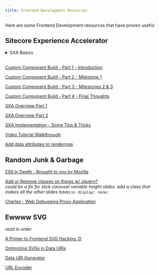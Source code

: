 ```yaml
---
title: Frontend Development Resources
---
```


Here are some Frontend Development resources that have proven useful

## Sitecore Experience Accelerator

<details>
<summary>SXA Basics</summary>
<details>
<summary>Tenant and Site Creation</summary>
<br />  

Right-click on ```Content``` node and a dropdown menu will appear. From here, follow ```Insert > Tenant```. If your site will have numerous sub-sites, you can either create a ```Tenant Folder``` which can house multiple ```Tenants```, or you can create a ```Tenant``` which can also house multiple ```Tenants```. Each Tenant has a set of Data Templates, which are stored in the Templates section which you can share within a Tenant. You can also share Rendering Variants, Themes, and Media. Think first about how your organizational structure should be reflected, then click the button to make the thing.  

When you right click on ```Content``` then select ```Insert > Tenant``` a Tenant creation wizard will appear. It's magical. It is a single-step wizard, so it's not really that magical. But you should give your Tenant a name according to the naming conventions you have agreed upon with your client and or team, and additionally, you can select which of the Modules you may need for your Tenant.

Once you have created your Tenant, it will appear along the following path; ```sitecore > Content > *new_tenant_you_created*```. If you select your tenant, you will be able to explore all of the relevant paths for your tenant, available modules, shared site information. Once you have created this tenant, you will notice that in some places along your sitecore folder tree, that some new folders have been created. i.e. ```sitecore > Templates *new_tenant_you_created*```. In that folder there will be a bunch of Data Templates. Same for the Media Library, ```sitecore > Media Library > Project > *new_tenant_you_created*```.

Next, right-click on the ```*new_tenant_you_created*```, and you will see a menu similar to when you right-click on the ```Content``` in your folder tree. Under ```Insert``` there are options to create a Site, Site Folder, or Insert From Template. Click ```Insert > Site``` and the Site wizard will load. This wizard is more complex than the first one we met, this is a 4-tabbed wizard. He will ask you about General, Modules, Theme, and Grid. Be ready.

Under General > Site name, tell the 4-tabbed wizard the name of your site. You will do this by clicking into the Site name field, then using the keyboard to type the name of your site. i.e. My Super Awesome Sitecore SXA Website. In the Host name field, you will have to tell the 4-tabbed wizard the URL for your website, but it will also need to be bound and that's a thing that BED people do, so as the presenter does, just skip that $***. In the Virtual folder field, the 4-tabbed wizard is curious if you would like to store your files anywhere other than the site root. Just leave it alone. Same with the Language dropdown; if you want anything other than English, select that, otherwise, leave it alone.

Moving on to the second tab in our 4-tabbed wizard, Modules, here you can select the modules that you may want preconfigured for your site. This time, think about what Modules you actually want, because sitecore will make all of them if you want, but that's a lot of time and data which you may not need to waste or use. If you happen to make an improper selection or miss a Module, you can fix that later on.

Welcome to the third tab in our 4-tabbed wizard, Theme. You can create a new theme by clicking the checkbox labeled *Create a new theme*. There also exists a default theme called *Wireframe*. Check the *Create a new theme* checkbox and in the *New theme name* input field, tell the 4-tabbed wizard the name of your new theme.

And... we've made it to the fourth and final tab in our 4-tabbed wizard, Grid. By default, there are THREE grid options; Bootstrap, Foundation, and Grid 960. Just go with Bootstrap and click that little blue Ok button in the bottom-right corner of the 4-tabbed wizard and the new *My Super Awesome Sitecore SXA Website* site will generate. It may take a while, go get a La Croíx or take a nap. Do NOT do anything else or the 4-tabbed wizard will destroy your computer and most of the internet.

Phew, you dodged a something by following directions well. Click the little blue Close button and now you will see your *My Super Awesome Sitecore SXA Website* site underneath your previously created Tenant, i.e. ```sitecore > Content > *new_tenant_you_created* > My Super Awesome Sitecore SXA Website```. Inside of your My Super Awesome Sitecore SXA Website in the folder tree, you can see a whole bunch of folders that have been made by the 4-tabbed wizard for you! He made; Home, Media, Data, Presentation, and Settings folders! Home stores all of your webpages, Media stores media, Data stores all of the different Modules you selected earlier (these will act as a datasource for your website), Presentation stores the different files that control how your website looks and behaves, and finally Settings allows you to change a bunch of settings for your site (404 page, 500 server error page control lives here). Under ```sitecore > Content > *new_tenant_you_created* > My Super Awesome Sitecore SXA Website > Settings > Site Grouping > My Super Awesome Sitecore SXA Website```, you can find the settings that you defined with the 4-tabbed wizard *General* tab.

A Site will share datasources with its tenant, but you will have control over theme and a virtual folder for the site will exist independent of the tenant. If you should ever need to delete your site, you can rihght-click on the site name in the folder tree and under *Scripts*, click the *Remove site* option. This will run a script that removes all of the folders which are specific to the site which you would like to remove. The *Are you sure you want to delete My Super Awesome Sitecore SXA Website?* wizard will launch to confirm your decision. If you are certain, you may click the blue *OK* button, if you would like to thank this wizard for saving you from making an egregious error, click the grey *Cancel* button, and the wizards disappearance will serve as acknowledgement of both your thanks and your error. There is a similar option available for Tenants that you wish to remove from your sitecore instance. Follow the above steps and meet the wizard.

If you had deselected a module when running though any of the wizards you have met before *(either the tenant one-step wizard, or the site 4-tabbed wizard)* and would like to add a module to them, right-click on the name of the site or tenant and under the *Scripts* menu, there is a script called *Add Site module*. Click that. The Add site module wizard will appear to help you in your search to add modules. If you have made any custom modules for sitecore and placed them in your sitecore instance, they would be available in the add module wizard if you had not selected them when making a tenant or site.
</details>
<details>
<summary>SXA Partial and Page Design Basics</summary>
<br />  

*Within SXA, you can use partial and page designs to create your UX layout.*

After datasource architecture, partial and page designs is a likely first step. Follow this path ```sitecore > Content > *my_tenant_name* > *my_site_name* > Presentation > Page || Partial Designs```. Partial Designs, i.e. a Header or Footer, are combined to create a Page Design. Right-click on ```Partial Designs``` then find ```Insert > Partial Design```. In the partial design wizard, give your partial design a name, i.e. Header, then click ok. Your new partial design will appear in the folder tree, right-click on that then click ```Experience Editor```, this will open the *Experience Editor*.

Within the *Experience Editor* you can drag and drop components into your partial design. In the *Experience Editor*, you will see (in the main part of the screen) a field that looks like a canvas (grey and white checkboard patterned), this is where the components for your partial design will go. There is a *header*, a *main*, and a *footer* for each partial design and when the page is rendered, these sections will be rendered in that order. For example, if you are making a Header component, but place the components for the partial design in a section that is not the header, then your Header Partial Design will not render in the header of your page.

![alt text](assets/images/sxa-basics/SXA-Experience-Editor-Canvas.png "SXA Experience Editor Canvas")
*SXA Experience Editor Canvas. The alternating white and blue squares are highlighting the *main* section of the partial design canvas area*

To add a component to the Header, drag the *Navigation* component from the right-hand side of the *Experience Editor* to the header section of the canvas. The *Navigation* component is nested under the *NAVIGATION* category of available components. Once the *Navigation* component is in the header section of the canvas, a toolbar for that component will appear (as seen below).

![alt text](assets/images/sxa-basics/SXA-Experience-Editor-Navigation-Component.png "SXA Experience Editor Navigation Component placed in header of Design Partial, toolbar active")
*SXA Experience Editor Navigation Component placed in header of Design Partial, toolbar active*

On the right-side of the toolbar for your placed component, there is a dropdown menu, labeled *More*, underneath which are additional options for your component. Click *More*, then click *Edit component properties* to open the *Control Properties* wizard. When the wizard opens, scroll to the bottom *Styling* section. Here you can change the style of your component. Under *Navigation*, click the *Big/Fat Navigation*, then scroll further to the *Navigation Settings* section of the wizard. In the *Navigation Settings* section of the *Control Properties* wizard you can adjust the levels of navigation. In the demo, the presenter changes the *Bottom Navigation Level* from the default of 2, to 1. Click the little blue *OK* button to save the changes to your component. You should now see a horizontal navigation. Click save.

![alt text](assets/images/sxa-basics/SXA-Experience-Editor-Component-Control-Properties-Wizard.png "SXA Experience Editor Component Control Properties Wizard")
*SXA Experience Editor Component Control Properties Wizard showing the Navigation Settings settings*

Back in the main folder tree of your project, right-click on ```Partial Designs``` then find ```Insert > Partial Design```. In the partial design wizard, give your partial design a name, i.e. Footer, then click ok. Your new partial design will appear in the folder tree, right-click on that then click ```Experience Editor```, this will open the *Experience Editor*.

Try inserting a *Rich Text* component into the footer section of your footer partial design. The *Rich Text* component is in the *PAGE CONTENT* section on the right-hand side of the partial design experience editor. Add some basic text, i.e. © 2019, then click the save icon in the top-left corner of the *Experience Editor*.

Back in the main folder tree again, in the *Partial Designs* folder of your site you should have a *Footer* and a *Header*. These can now be combined in a *Page Design*. Without a page design, there will be no way to render a page and page designs are dependent on partial designs. So far, the design partials that have been created are only within the header and footer sections of the page, applying those to a page design would still leave the *main* section of a page empty. If you are working on a specific page design layout that requires content to be in the *main* section of a page (show me a page that only has a header and a footer...), then you will need to build some partial designs that have components in the *main* section of them.

In the folder tree, right-click on *Page Designs* and ```Insert > Page Design```. In the *new page design* wizard, enter a name for the new item (the new page design).

![alt text](assets/images/sxa-basics/SXA-Experience-Editor-Page-Design-Insert.png "SXA Experience Editor Page Design Insert")
*SXA Experience Editor Page Design Insert menu*

Once you have named your new page, you will be presented with options for your new page. Under the *Designing* section, ALL shared *Partial Designs* are available to be selected for the page design. Clicking the name will move them over to the Selected area.

![alt text](assets/images/sxa-basics/SXA-Experience-Editor-Page-Design-Window.png "SXA Experience Editor Page Design Window")
*SXA Experience Editor Page Design Window*

Add your *Header*, *Footer*, and *Metadata* *Partial Designs*, then click the save icon in the upper right-hand corner of the screen. Now, if you follow your website folder tree to; ```Tenant > *site_name* > Home > Page_#``` then right-click and select *Experience Editor*, you will be taken to the Experience Editor for that page.

![alt text](assets/images/sxa-basics/SXA-Experience-Editor-Page-Design-Setup.png "SXA Experience Editor Page Design Setup")
*SXA Experience Editor Page Design Setup. You can select a page design here*

Leave the *Home* Page alone, but set the *Page* design type to the *Page Design* you have previously created. Save the setting (upper right-hand corner), you should then see the header and footer automatically assigned to your page.
</details>
<details>
<summary>Rendering Variants - Part 1 - The Basics</summary>
<br />  

*What are Rendering Variants and when should you use them?*

In Sitecore, most of the pages that display content can be rendered using *Rendering Variants*. In your project folder tree, look at ```sitecore > Templates > Project > Tenant > Blog Post```. Here you can *Build* a template that can be used to structure your blog posts.

![alt text](assets/images/sxa-basics/SXA-Experience-Editor-Rendering-Variants-Blog-Post-Template.png "SXA Experience Editor Rendering Variants Blog Post Template")
*SXA Experience Editor Rendering Variants Blog Post Template. Set up the fields needed for blog posts*

If you open a Blog Post in the sitecore *Experience Editor*, you can drop a *Page Content* component into the main section of the blog post (find this component in the *PAGE CONTENT* section of available components on the right-hand side of the *Experience Editor*). By default, the *Page Content* component will use the first found rendering variant. To make a new *Rendering Variant* definition, check the screenshot below.

![alt text](assets/images/sxa-basics/SXA-Experience-Editor-Rendering-Variants-Page-Content-Variant.png "SXA Experience Editor Rendering Variants Page Content Variant")
*SXA Experience Editor Rendering Variants Page Content Variant*

The *Variant Definition* wizard will launch and you can enter a new name for your variant definition. After you have named your rendering variant definition, it will appear under ```Page Content > *new_rendering_variant*```. You can now insert a variety of rendering variant renderers that will be available for your *new_rendering_variant*. Add a new *Field* and name it "Title" then set the *Tag* to h1. Make sure you click the *Save* button in the upper right-hand corner of the screen.

![alt text](assets/images/sxa-basics/SXA-Experience-Editor-Rendering-Variants-Page-Content-Variant-Add-Field.png "SXA Experience Editor Rendering Variants Page Content Variant Add Field")
*SXA Experience Editor Rendering Variants Page Content Variant Add Field*

Now that you've added a field to your rendering variant, add another! This time add a field and name it *Author*. In the *Variant Details* section, set the *Tag* to a ```<span>```. In the *Data attributes* section of your new field, you can specify inline style attributes, but don't.

![alt text](assets/images/sxa-basics/SXA-Experience-Editor-Rendering-Variants-Page-Content-Variant-Add-Field-Data-Attributes.png "SXA Experience Editor Rendering Variants Page Content Variant Add Field Data Attributes")
*SXA Experience Editor Rendering Variants Page Content Variant Add Field Data Attributes Inline Styling… Please DON'T*

Now, if you click the *Save* button (you should hopefully know where it is by now, but if not... it is in the upper right-hand corner), you can load up your *Blog Post* page and see that you now have an author field in your render variant. As you add additional content to your rendering variant, you can simply reorder the items by dragging and dropping them within the folder tree, otherwise, sitecore will order them in the order they were created.

Add a *Date* field to your rendering variant, name it however you like, play with the settings, i.e. format of date (hint: there is a dropdown within the *Date* rendering variant component settings), save it, reorder it from within your folder tree, then check the result on your *Blog Post* page. Try adding an ```<hr>``` by using the *HTML Tag* element type.

When exposing content that has been defined in a page type, make sure to set up fields in your rendering variant that match the different fields in your page. i.e. if you have an image and it is called *MyImage* make sure that the *Field Name* matches.

In order to provide some additional structure to all of these items that you are generating to build a rendering variant, adding *Section* elements to your rendering variant can help keep things organized. Just as you've added a *Field* or an *HTML Tag*, right-click on the rendering variant name and ```Insert > Section```. Name your sections semantically, i.e. *Header*, *Main*, *Footer*. Then, you can drag and drop your different elements into your sections. *Sections* can also be styled via *Data attributes*, but DON'T

![alt text](assets/images/sxa-basics/SXA-Experience-Editor-Rendering-Variants-Page-Content-Variant-Add-Section.png "SXA Experience Editor Rendering Variants Page Content Variant Add Sections")
*SXA Experience Editor Rendering Variants Page Content Variant Add Sections. You can organize your render variant with sections*

Great, now you've manually built a rendering variant and applied it to a *Blog Post*, but you are missing the automation that sitecore and SXA brings. Let's make a *Partial Design* from all of this work.

![alt text](assets/images/sxa-basics/SXA-Experience-Editor-Rendering-Variants-Page-Content-Variant-Insert-Partial-Design.png "SXA Experience Editor Rendering Variants Page Content Variant Insert Partial Design")
*SXA Experience Editor Rendering Variants Page Content Variant Insert Partial Design. Let's make a partial design out of our rendering variant*

![alt text](assets/images/sxa-basics/SXA-Experience-Editor-Rendering-Variants-Page-Content-Variant-Insert-Partial-Design-Wizard.png "SXA Experience Editor Rendering Variants Page Content Variant Insert Partial Design Wizard")
*SXA Experience Editor Rendering Variants Page Content Variant Insert Partial Design Wizard. Let's make a partial design out of our rendering variant*

Once you have created the partial design, drop the *Page Content* component into the *main* section of the page, then set the *Variant* to the variant you have previously been working with in this chapter. Save your thing. Then create a *Page Design* so that you can assign the just created *Partial Design* to the *Page Design*.

![alt text](assets/images/sxa-basics/SXA-Experience-Editor-Rendering-Variants-Page-Content-Variant-Insert-Page-Design.png "SXA Experience Editor Rendering Variants Page Content Variant Insert Page Design")
*SXA Experience Editor Rendering Variants Page Content Variant Insert Page Design.*

![alt text](assets/images/sxa-basics/SXA-Experience-Editor-Rendering-Variants-Page-Content-Variant-Insert-Page-Design-Wizard.png "SXA Experience Editor Rendering Variants Page Content Variant Insert Page Design Wizard")
*SXA Experience Editor Rendering Variants Page Content Variant Insert Page Design Wizard*

After giving your *Page Design* a name, in the next dialogue wizard that appears, you will have to assign the *Partial Designs* to your *Page Design*. Save that, then you will be able to associate your new *Page Design* with whatever type page needed, in this case *Blog Post*. Do that in the *Site Page Designs* menu at the top-center of the screen.
</details>
<details>
<summary>Create Fixed Layouts with the Page Content Component</summary>
<br />  

*With the Page Content Component, you can speed up development by creating Fixed Layouts*

The recommended approach to using SXA is to give content authors freedom for Landing Pages, allow them to arrange components how they like. But for the more detailed pages, for example a blog page or a news article, it's better to create fixed layouts so that your visitors are not disoriented navigating through your site. This is where the *Page Content Component* comes in handy. It can read all of the different fields and values of your different pages and display them in a certain layout. Navigate to ```Templates > Project > *your_tenant* > Custom templates```. If you do not have the *Custom templates* folder, create one, otherwise, right-click on the *Custom templates* folder and ```Insert > New Template```, this will launch the *New Template* wizard. The *New Template* wizard will guide you through the *New Template* creation process. Give your new template a name.

![alt text](assets/images/sxa-basics/SXA-Experience-Editor-Create-Fixed-Layout-Custom-Template.png "SXA Experience Editor Create Fixed Layout Custom Template")
*SXA Experience Editor Create Fixed Layout Custom Template*

In the *New Template* wizard, after you have given it a name, select the *Base template*. The video example provides the following path ```Templates > Project > *new_tenant* > Page```. After you have selected the *Base template*, click *Next* to save your *New Template*. Locate your new template in your project folder tree, then select it by clicking on its name. On the right-hand side of the project folder tree, options related to your new template will open up.

![alt text](assets/images/sxa-basics/SXA-Experience-Editor-Create-Fixed-Layout-Custom-Template-Options.png "SXA Experience Editor Create Fixed Layout Custom Template Options")
*SXA Experience Editor Create Fixed Layout Custom Template Options*

In the *Builder* tab for the new template, add a section named *Content* then define 2 additional fields below the new section name:

<table>
  <thead>
    <tr>
      <th>Name</th>
      <th>Type</th>
    </tr>
  </thead>
  <tbody>
    <tr>
      <td>Summary</td>
      <td>Multi-Line Text</td>
    </tr>
    <tr>
      <td>Publishdate</td>
      <td>Date</td>
    </tr>
  </tbody>
</table>

Now that you have your new fixed layout, go to ```sitecore > Content > *tenant_name* > *site_name* > Home``` and right-click on *Home*. You should be able to click *Insert* and see your new fixed layout that was just created as an option when creating a new page for your site. Select the new fixed layout type and give your page a name. If everything has been correctly set up, you should now see your new page with the fields that were established above.

![alt text](assets/images/sxa-basics/SXA-Experience-Editor-Create-Fixed-Layout-Custom-Template-Applied.png "SXA Experience Editor Create Fixed Layout Custom Template Applied")
*SXA Experience Editor Create Fixed Layout Custom Template Applied*

Using your new template, you can create new pages that have the type of your template and each page will be generated according to how you defined the template. Finally a shoutout to FED, it is said that with the basic structure of our pages defined, we are free to style the page the way we need. Yay SXA ?!
</details>
<details>
<summary>Creating and Working with Styles</summary>
<br />  

*Styles can be used by both your Frontend Developers and your end users, Content Authors or Marketers*

Following the path ```sitecore > Content > *tenant_name* > *site_name* > Presentation > Styles``` you can configure your own styles. Inside of the path, you will find many directories related to the various components in sitecore. See the following photo for more information.

![alt text](assets/images/sxa-basics/SXA-Experience-Editor-Creating-Working-Styles-Individual-Definition.png "SXA Experience Editor Creating and Working with Styles, an Individual Style Definition")
*SXA Experience Editor Creating and Working with Styles, an Individual Style Definition*

Within the *Style Definition*, whatever is typed in the *Value* field will be the class name (see above *Value* background-color-dg). This *Style Definition* will now be available to apply to components when you are working on a page in the *Experience Editor*. Simply click the component you would like to apply the style to, when the component editor window appears, click *More* then *Edit component properties*

![alt text](assets/images/sxa-basics/SXA-Experience-Editor-Creating-Working-Styles-Component-Styling.png "SXA Experience Editor Creating and Working with Styles, Styling a Component")
*SXA Experience Editor Creating and Working with Styles, Styling a Component*

From the above, you will be brought to a *Control Properties* wizard for the component you are working with. If you scroll down, you will find all of the style definitions that are available to the particular component you are working with.

![alt text](assets/images/sxa-basics/SXA-Experience-Editor-Creating-Working-Styles-Component-Styling-Wizard.png "SXA Experience Editor Creating and Working with Styles, Component Control Properties Wizard")
*SXA Experience Editor Creating and Working with Styles, Component Control Properties Wizard*
</details>
<details>
<summary>The SXA Themes - Structure and Inheritence</summary>
<br />  

*The overall look and feel of a website is because of a theme.*

sitecore / SXA comes with a two base themes; Wireframes & Wireframes (deprecated). There is also a set of *Base Themes* that style components. When you create a Tenant and then a site, you will also get a corresponding Tenant / site set of folders in the *Themes* folder. This is where you place your site theme. Back up the folder tree, in ```sitecore > Content > *tenant_name* > *site_name*```, if you click on the site_name, you can export the site to hand off to a FED team to implement the styling. Check the screenshots below.

![alt text](assets/images/sxa-basics/SXA-Experience-Editor-Theming-Export-Site-Theme.png "SXA Experience Editor Theming, Export Site Theme")
*SXA Experience Editor Theming, Export Site Theme*

![alt text](assets/images/sxa-basics/SXA-Experience-Editor-Theming-Export-Site-Theme-Wizard.png "SXA Experience Editor Theming, Export Site Theme Wizard")
*SXA Experience Editor Theming, Export Site Theme Wizard. Here you can select different options for exporting your site theme*

In the export site theme wizard shown above, there are a variety of settings that you may need to change when exporting your site theme.

* Device - If there is more than one device-based theme available for your site, more options would appear
* Language - If there are additional languages activated for your site instance, more options would appear
* Pages in buckets - Not very clear what this does, but you can select Ignore, Include, or One of template
* Export to - .zip file or server location? Should be pretty self explanatory
* Exported content - entire Site? a Branch? or a Single page? Your needs should dictate the choice you make here
* Mode - Either you can re-import the site later on by making it importable, or not...

Once you have made the difficult choices with the export site theme wizard, click the button labeled *Next*. Your site will export, there is even a delightful animation to keep you distracted while the wizard works his magic.

![alt text](assets/images/sxa-basics/SXA-Experience-Editor-Theming-Export-Site-Theme-Exporting.gif "SXA Experience Editor Theming, Export Site Theme Exporting Animation")
*SXA Experience Editor Theming, Export Site Theme Exporting Animation for your enjoyment*

After the wizard is done, you can download your .zip file. *If you chose that option in the intial setup* Abruptly moving on, let's talk about *gulp* files. The *gulp* is a task runner. Read more about [*gulp*](https://gulpjs.com/). In sitecore, and any project that uses *gulp*, once configured, there are various tasks that do things.

![alt text](assets/images/sxa-basics/SXA-Experience-Editor-Theming-Export-Site-Theme-Gulp.png "SXA Experience Editor Theming, Export Site Theme Gulp task list")
*SXA Experience Editor Theming, Export Site Theme Gulp task list*

In the *sass* folder, there are *sass* files. In passing, we know that the *sass* will be handled by the *gulp*. In the *fonts* folder, there are fonts. In the *images* folder, there are images. And in the *styles* folder, there are styles.

Imagine for a moment that your client would like a theme just for Christmas. Don't overwrite your style files! Make a new site theme! Right-click on your site name in the folder tree, then follow ```Scripts > New Site Theme```. The *New Site Theme* script will run and eventually open the *Create a new SXA site theme.* wizard. Tell the wizard all of the things.

![alt text](assets/images/sxa-basics/SXA-Experience-Editor-Theming-New-Site-Theme.png "SXA Experience Editor Theming, New Site Theme")
*SXA Experience Editor Theming, New Site Theme*

![alt text](assets/images/sxa-basics/SXA-Experience-Editor-Theming-New-Site-Theme-Script-Running.png "SXA Experience Editor Theming, New Site Theme Script Running")
*SXA Experience Editor Theming, New Site Theme Script Running*

![alt text](assets/images/sxa-basics/SXA-Experience-Editor-Theming-New-Site-Theme-Wizard.png "SXA Experience Editor Theming, New Site Theme Wizard")
*SXA Experience Editor Theming, New Site Theme Wizard*
</details>
<details>
<summary>Introduction to Responsive Grid Settings for Components</summary>
<br />  

<!-- *What are Rendering Variants and when should you use them?*

In Sitecore, most of the pages that display content can be rendered using *Rendering Variants*. In your project folder tree, look at ```sitecore > Templates > Project > Tenant > Blog Post```. Here you can *Build* a template that can be used to structure your blog posts.

![alt text](assets/images/sxa-basics/SXA-Experience-Editor-Rendering-Variants-Blog-Post-Template.png "SXA Experience Editor Rendering Variants Blog Post Template")
*SXA Experience Editor Rendering Variants Blog Post Template. Set up the fields needed for blog posts*

If you open a Blog Post in the sitecore *Experience Editor*, you can drop a *Page Content* component into the main section of the blog post (find this component in the *PAGE CONTENT* section of available components on the right-hand side of the *Experience Editor*). By default, the *Page Content* component will use the first found rendering variant. To make a new *Rendering Variant* definition, check the screenshot below.

![alt text](assets/images/sxa-basics/SXA-Experience-Editor-Rendering-Variants-Page-Content-Variant.png "SXA Experience Editor Rendering Variants Page Content Variant")
*SXA Experience Editor Rendering Variants Page Content Variant* -->
</details>
<details>
<summary>Configuring and Working with Shared Sites</summary>
<br />  

</details>
</details>
<br />

[Custom Component Build - Part 1 - Introduction](https://www.nishtechinc.com/en/Blog/2018/November/Nuptial-Experiment-Introduction)

[Custom Component Build - Part 2 - Milestone 1](https://www.nishtechinc.com/en/Blog/2018/November/Nuptial-Experiment-Part-2)

[Custom Component Build - Part 3 - Milestones 2 & 3](https://www.nishtechinc.com/en/Blog/2018/November/Nuptial-Experiment-Part-3)

[Custom Component Build - Part 4 - Final Thoughts](https://www.nishtechinc.com/en/Blog/2018/November/Nuptial-Experiment-Final-Thoughts)

[SXA Overview Part 1](https://www.velir.com/blog/2017/10/16/tour-sitecore-experience-accelerator-sxa-part-1)

[SXA Overview Part 2](https://www.velir.com/blog/2017/10/16/tour-sitecore-experience-accelerator-sxa-part-2)

[SXA Implementation - Some Tips & Tricks](https://www.sidewalk.be/articles/the-sitecore-sxa-journey-discover-tips-and-tricks-when-implementing-an-sxa-website)

[Video Tutorial Walkthrough](https://www.reddit.com/r/sitecore/comments/bdihvd/sitecore_sxa_tutorials_sxa_1_8_full_site_step_by/)

[Add data attributes to renderings](http://blog.martinmiles.net/post/how-to-add-id-and-data-attributes-to-a-rendering-variant-in-sxa)

## Random Junk & Garbage

[ES6 In Depth - Brought to you by Mozilla](https://hacks.mozilla.org/category/es6-in-depth/)

[Add or Remove classes on things w/ Jquery?](http://jsfiddle.net/ak9Lnrjj/10/)  
*could be a fix for slick carousel variable height slides. add a class that makes all the other slides have```css display: none;```* 

[Charles - Web Debugging Proxy Application](https://www.charlesproxy.com)

## Ewwww SVG

*read in order*

[A Primer to Frontend SVG Hacking :D](https://dbushell.com/2013/02/04/a-primer-to-front-end-svg-hacking/)

[Optimizing SVGs in Data URIs](https://codepen.io/tigt/post/optimizing-svgs-in-data-uris)

[Data URI Generator](https://dopiaza.org/tools/datauri/index.php)

[URL Encoder](https://www.urlencoder.org/)
